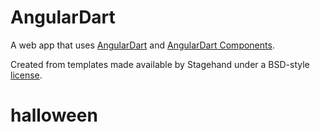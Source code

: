 # AngularDart

A web app that uses [AngularDart](https://webdev.dartlang.org/angular) and
[AngularDart Components](https://webdev.dartlang.org/components).

Created from templates made available by Stagehand under a BSD-style
[license](https://github.com/dart-lang/stagehand/blob/master/LICENSE).
# halloween
